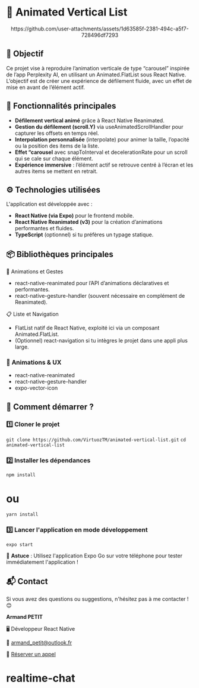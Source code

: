 # 🍃 Animated Vertical List

<p align="center">
https://github.com/user-attachments/assets/1d63585f-2381-494c-a5f7-728496df7293
</p>

## 📌 Objectif

Ce projet vise à reproduire l’animation verticale de type “carousel” inspirée de l’app Perplexity AI, en utilisant un Animated.FlatList sous React Native. L’objectif est de créer une expérience de défilement fluide, avec un effet de mise en avant de l’élément actif.

## 🎯 Fonctionnalités principales

- **Défilement vertical animé** grâce à React Native Reanimated.
- **Gestion du défilement (scroll.Y)** via useAnimatedScrollHandler pour capturer les offsets en temps réel.
- **Interpolation personnalisée** (interpolate) pour animer la taille, l’opacité ou la position des items de la liste.
- **Effet “carousel** avec snapToInterval et decelerationRate pour un scroll qui se cale sur chaque élément.
- **Expérience immersive** : l’élément actif se retrouve centré à l’écran et les autres items se mettent en retrait.

## ⚙️ Technologies utilisées

L'application est développée avec :

- **React Native (via Expo)** pour le frontend mobile.
- **React Native Reanimated (v3)** pour la création d’animations performantes et fluides.
- **TypeScript** (optionnel) si tu préfères un typage statique.

## 📦 Bibliothèques principales

🔄 Animations et Gestes

- react-native-reanimated pour l’API d’animations déclaratives et performantes.
- react-native-gesture-handler (souvent nécessaire en complément de Reanimated).

📋 Liste et Navigation

- FlatList natif de React Native, exploité ici via un composant Animated.FlatList.
- (Optionnel) react-navigation si tu intègres le projet dans une appli plus large.

### 🎨 **Animations & UX**

- react-native-reanimated
- react-native-gesture-handler
- expo-vector-icon

## 🚀 Comment démarrer ?

### 1️⃣ Cloner le projet

`git clone https://github.com/VirtuozTM/animated-vertical-list.git`
`cd animated-vertical-list`

### 2️⃣ Installer les dépendances

`npm install`

# ou

`yarn install`

### 3️⃣ Lancer l'application en mode développement

`expo start`

📌 **Astuce** : Utilisez l'application Expo Go sur votre téléphone pour tester immédiatement l'application !

## 📬 Contact

Si vous avez des questions ou suggestions, n'hésitez pas à me contacter ! 😊

**Armand PETIT**

🖥️ Développeur React Native

📧 [armand_petit@outlook.fr](mailto:armand_petit@outlook.fr)

📅 [Réserver un appel](https://calendly.com/armand_petit/30min)

# realtime-chat
